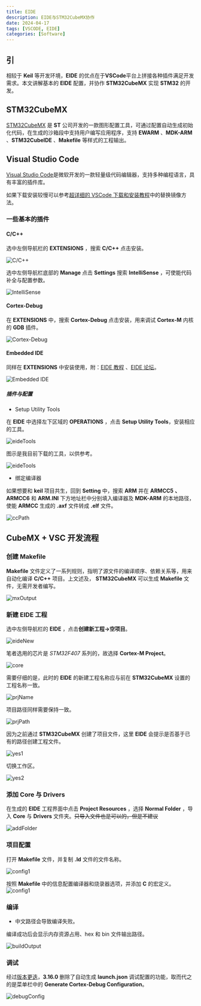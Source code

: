 ```yaml
---
title: EIDE
description: EIDE与STM32CubeMX协作
date: 2024-04-17
tags: [VSCODE, EIDE]
categories: [Software]
---
```


## 引

相较于 **Keil** 等开发环境，**EIDE** 的优点在于**VSCode**平台上拼接各种插件满足开发需求。本文讲解基本的 **EIDE** 配置，并协作 **STM32CubeMX** 实现 **STM32** 的开发。

## STM32CubeMX

[STM32CubeMX](https://www.st.com/zh/development-tools/stm32cubemx.html) 是 **ST** 公司开发的一款图形配置工具，可通过配置自动生成初始化代码，在生成的沙箱段中支持用户编写应用程序，支持 **EWARM** 、**MDK-ARM** 、**STM32CubeIDE** 、**Makefile** 等样式的工程输出。

## Visual Studio Code

[Visual Studio Code](https://code.visualstudio.com/download)是微软开发的一款轻量级代码编辑器，支持多种编程语言，具有丰富的插件库。

如果下载安装较慢可以参考[超详细的 VSCode 下载和安装教程](https://blog.csdn.net/leah126/article/details/131661331)中的替换镜像方法。

### 一些基本的插件

#### C/C++

选中左侧导航栏的 **EXTENSIONS** ，搜索 **C/C++** 点击安装。

![C/C++](../images/eide/c.png)

选中左侧导航栏底部的 **Manage** 点击 **Settings** 搜索 **IntelliSense** ，可使能代码补全与配置参数。

![IntelliSense](../images/eide/IntelliSense.png)

#### Cortex-Debug

在 **EXTENSIONS** 中，搜索 **Cortex-Debug** 点击安装，用来调试 **Cortex-M** 内核的 **GDB** 插件。

![Cortex-Debug](../images/eide/Cortex-Debug.png)

#### Embedded IDE

同样在 **EXTENSIONS** 中安装使用，附：[EIDE 教程](https://em-ide.com/docs/intro) 、[EIDE 论坛](https://discuss.em-ide.com/)。

![Embedded IDE](../images/eide/eide.png)

##### 插件与配置

- Setup Utility Tools

在 **EIDE** 中选择左下区域的 **OPERATIONS** ，点击 **Setup Utility Tools**，安装相应的工具。

![eideTools](../images/eide/eideTools1.png)

图示是我目前下载的工具，以供参考。

![eideTools](../images/eide/eideTools2.png)

- 绑定编译器

如果想要和 **keil** 项目共生，回到 **Setting** 中，搜索 **ARM** 并在 **ARMCC5** **、ARMCC6** 和 **ARM.INI** 下方地址栏中分别填入编译器及 **MDK-ARM** 的本地路径，使能 **ARMCC** 生成的 **.axf** 文件转成 **.elf** 文件。

![ccPath](../images/eide/ccPath.png)

## CubeMX + VSC 开发流程

### 创建 Makefile

**Makefile** 文件定义了一系列规则，指明了源文件的编译顺序、依赖关系等，用来自动化编译 **C/C++** 项目。上文述及， **STM32CubeMX** 可以生成 **Makefile** 文件，无需开发者编写。

![mxOutput](../images/eide/mxOutput.png)

### 新建 EIDE 工程

选中左侧导航栏的 **EIDE** ，点击**创建新工程->空项目**。

![eideNew](../images/eide/eideNew.png)

笔者选用的芯片是 _STM32F407_ 系列的，故选择 **Cortex-M Project**。

![core](../images/eide/core.png)

需要仔细的是，此时的 **EIDE** 的新建工程名称应与前在 **STM32CubeMX** 设置的工程名称一致。

![prjName](../images/eide/prjName.png)

项目路径同样需要保持一致。

![prjPath](../images/eide/prjPath.png)

因为之前通过 **STM32CubeMX** 创建了项目文件，这里 **EIDE** 会提示是否基于已有的路径创建工程文件。

![yes1](../images/eide/yes1.png)

切换工作区。

![yes2](../images/eide/yes2.png)

### 添加 Core 与 Drivers

在生成的 **EIDE** 工程界面中点击 **Project Resources** ，选择 **Normal Folder** ，导入 **Core** 与 **Drivers** 文件夹。~~只导入文件也是可以的，但是不建议~~

![addFolder](../images/eide/addFolder.png)

### 项目配置

打开 **Makefile** 文件，并复制 **.Id** 文件的文件名称。

![config1](../images/eide/config1.png)

按照 **Makefile** 中的信息配置编译器和烧录器选项，并添加 **C** 的宏定义。
![config1](../images/eide/config2.png)

### 编译

- 中文路径会导致编译失败。

编译成功后会显示内存资源占用、hex 和 bin 文件输出路径。

![buildOutput](../images/eide/buildOutput.png)

### 调试

经过[版本更迭](https://marketplace.visualstudio.com/items/CL.eide/changelog)，**3.16.0** 删除了自动生成 **launch.json** 调试配置的功能，取而代之的是菜单栏中的 **Generate Cortex-Debug Configuration**。

![debugConfig](../images/eide/debugConfig.png)
